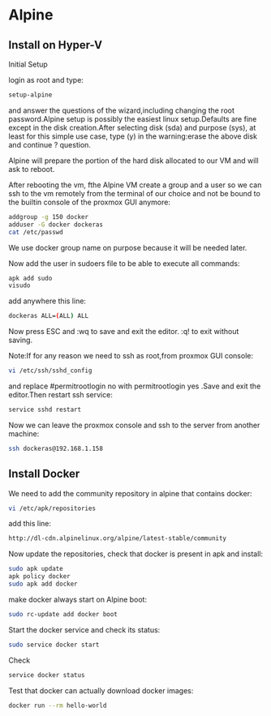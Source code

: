 # Alpine
## Install  on Hyper-V

Initial Setup

login as root and type:
```bash
setup-alpine
```

and answer the questions of the wizard,including changing the root password.Alpine setup is possibly the easiest linux setup.Defaults are fine except in the disk creation.After selecting disk (sda) and purpose (sys), at least for this simple use case, type (y) in the warning:erase the above disk and continue ? question.

Alpine will prepare the portion of the hard disk allocated to our VM and will ask to reboot.

After rebooting the vm, fthe Alpine VM create a group and a user so we can ssh to the vm remotely from the terminal of our choice and not be bound to the builtin console of the proxmox GUI anymore:
```bash
addgroup -g 150 docker
adduser -G docker dockeras
cat /etc/passwd
```
We use docker group name on purpose because it will be needed later.

Now add the user in sudoers file to be able to execute all commands:
```bash
apk add sudo
visudo
```
add anywhere this line:
```bash
dockeras ALL=(ALL) ALL
```

Now press ESC and :wq to save and exit the editor. :q! to exit without saving.

Note:If for any reason we need to ssh as root,from proxmox GUI console:
```bash
vi /etc/ssh/sshd_config
```

and replace #permitrootlogin no with permitrootlogin yes .Save and exit the editor.Then restart ssh service:
```bash
service sshd restart
```

Now we can leave the proxmox console and ssh to the server from another machine:
```bash
ssh dockeras@192.168.1.158
```

## Install Docker 

We need to add the community repository in alpine that contains docker:
```bash
vi /etc/apk/repositories
```

add this line:
```bash
http://dl-cdn.alpinelinux.org/alpine/latest-stable/community
```

Now update the repositories, check that docker is present in apk and install:
```bash
sudo apk update
apk policy docker
sudo apk add docker
```
make docker always start on Alpine boot:
```bash
sudo rc-update add docker boot
```

Start the docker service and check its status:
```bash
sudo service docker start
```

Check
```bash
service docker status
```

Test that docker can actually download docker images:
```bash
docker run --rm hello-world
```
